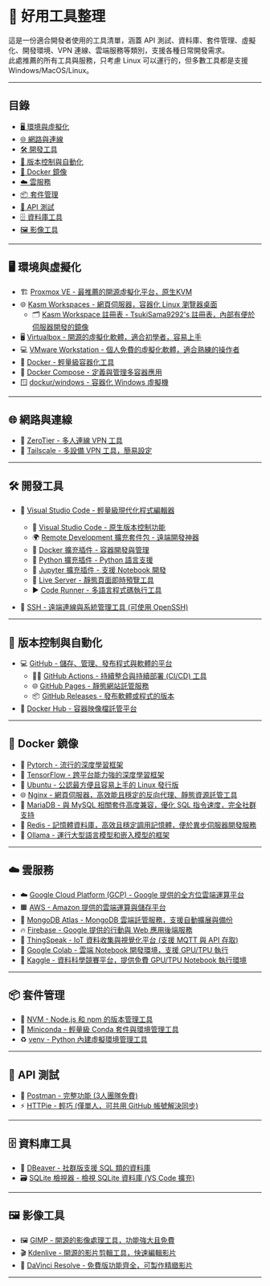 # 🔧 好用工具整理

這是一份適合開發者使用的工具清單，涵蓋 API 測試、資料庫、套件管理、虛擬化、開發環境、VPN 連線、雲端服務等類別，支援各種日常開發需求。  
此處推薦的所有工具與服務，只考慮 Linux 可以運行的，但多數工具都是支援 Windows/MacOS/Linux。

---

## 目錄

- [🖥️ 環境與虛擬化](#️-環境與虛擬化)
- [🌐 網路與連線](#-網路與連線)
- [🛠️ 開發工具](#️-開發工具)
- [🔗 版本控制與自動化](#-版本控制與自動化)
- [🐋 Docker 鏡像](#-docker-鏡像)
- [☁️ 雲服務](#️-雲服務)
- [📦 套件管理](#-套件管理)
- [🔌 API 測試](#-api-測試)
- [🗄️ 資料庫工具](#️-資料庫工具)
- [🖼️ 影像工具](#️-影像工具)

---

## 🖥️ 環境與虛擬化

- 🏗️ [Proxmox VE - 最推薦的開源虛擬化平台，原生KVM](https://www.proxmox.com/en/proxmox-ve)
- 🌐 [Kasm Workspaces - 網頁伺服器，容器化 Linux 瀏覽器桌面](https://kasmweb.com/)
  - 🗂️ [Kasm Workspace 註冊表 - TsukiSama9292's 註冊表，內部有便於伺服器開發的鏡像](https://tsukisama9292.github.io/kasm_registry/)
- 🖥️ [Virtualbox - 開源的虛擬化軟體，適合初學者，容易上手](https://www.virtualbox.org/)  
- 💻 [VMware Workstation - 個人免費的虛擬化軟體，適合熟練的操作者](https://www.vmware.com/products/workstation.html)
- 🐳 [Docker - 輕量級容器化工具](https://www.docker.com/)  
- 🧩 [Docker Compose - 定義與管理多容器應用](https://docs.docker.com/compose/)  
- 🪟 [dockur/windows - 容器化 Windows 虛擬機](https://github.com/dockur/windows)  

---

## 🌐 網路與連線

- 🤝 [ZeroTier - 多人連線 VPN 工具](https://www.zerotier.com/)  
- 🔗 [Tailscale - 多設備 VPN 工具，簡易設定](https://tailscale.com/)

---

## 🛠️ 開發工具

- 🧠 [Visual Studio Code - 輕量級現代化程式編輯器](https://code.visualstudio.com/)
  - 🔗 [Visual Studio Code - 原生版本控制功能](https://code.visualstudio.com/docs/introvideos/versioncontrol)
  - 🌍 [Remote Development 擴充套件包 - 遠端開發神器](https://marketplace.visualstudio.com/items?itemName=ms-vscode-remote.vscode-remote-extensionpack)  
  - 🐳 [Docker 擴充插件 - 容器開發與管理](https://marketplace.visualstudio.com/items?itemName=ms-azuretools.vscode-docker)  
  - 🐍 [Python 擴充插件 - Python 語言支援](https://marketplace.visualstudio.com/items?itemName=ms-python.python)  
  - 📓 [Jupyter 擴充插件 - 支援 Notebook 開發](https://marketplace.visualstudio.com/items?itemName=ms-toolsai.jupyter)  
  - 🔴 [Live Server - 靜態頁面即時預覽工具](https://marketplace.visualstudio.com/items?itemName=ritwickdey.LiveServer)  
  - ▶️ [Code Runner - 多語言程式碼執行工具](https://marketplace.visualstudio.com/items?itemName=formulahendry.code-runner)

- 🔐 [SSH - 遠端連線與系統管理工具 (可使用 OpenSSH)](https://www.openssh.com/)

---

## 🔗 版本控制與自動化

- 💻 [GitHub - 儲存、管理、發布程式與軟體的平台](https://github.com/)
  - 🧑‍💻 [GitHub Actions - 持續整合與持續部署 (CI/CD) 工具](https://github.com/features/actions)  
  - 🌐 [GitHub Pages - 靜態網站託管服務](https://pages.github.com/)
  - 📦 [GitHub Releases - 發布軟體或程式的版本](https://github.com/features/releases)
- 🐋 [Docker Hub - 容器映像檔託管平台](https://hub.docker.com/)

---

## 🐋 Docker 鏡像

- 🧠 [Pytorch - 流行的深度學習框架](https://hub.docker.com/r/pytorch/pytorch)
- 🔢 [TensorFlow - 跨平台能力強的深度學習框架](https://hub.docker.com/r/tensorflow/tensorflow)
- 🐧 [Ubuntu - 公認最方便且容易上手的 Linux 發行版](https://hub.docker.com/_/ubuntu)
- 🌐 [Nginx - 網頁伺服器，高效能且穩定的反向代理、靜態資源託管工具](https://hub.docker.com/_/nginx)
- 🐬 [MariaDB - 與 MySQL 相關套件高度兼容，優化 SQL 指令速度，完全社群支持](https://hub.docker.com/_/mariadb)
- 🧳 [Redis - 記憶體資料庫，高效且穩定調用記憶體，便於異步伺服器開發服務](https://hub.docker.com/_/redis)
- 🤖 [Ollama - 運行大型語言模型和嵌入模型的框架](https://hub.docker.com/r/ollama/ollama)

---

## ☁️ 雲服務

- ☁️ [Google Cloud Platform (GCP) - Google 提供的全方位雲端運算平台](https://cloud.google.com/)  
- 🟧 [AWS - Amazon 提供的雲端運算與儲存平台](https://aws.amazon.com/)  
- 🍃 [MongoDB Atlas - MongoDB 雲端託管服務，支援自動擴展與備份](https://www.mongodb.com/cloud/atlas)  
- 🔥 [Firebase - Google 提供的行動與 Web 應用後端服務](https://firebase.google.com/)  
- 📡 [ThingSpeak - IoT 資料收集與視覺化平台 (支援 MQTT 與 API 存取)](https://thingspeak.com/)  
- 📔 [Google Colab - 雲端 Notebook 開發環境，支援 GPU/TPU 執行](https://colab.research.google.com/)  
- 🧠 [Kaggle - 資料科學競賽平台，提供免費 GPU/TPU Notebook 執行環境](https://www.kaggle.com/)

---

## 📦 套件管理

- 🔄 [NVM - Node.js 和 npm 的版本管理工具](https://github.com/nvm-sh/nvm)  
- 🐍 [Miniconda - 輕量級 Conda 套件與環境管理工具](https://docs.conda.io/en/latest/miniconda.html)  
- ♻️ [venv - Python 內建虛擬環境管理工具](https://docs.python.org/3/library/venv.html)

---

## 🔌 API 測試

- 🧪 [Postman - 完整功能 (3人團隊免費)](https://www.postman.com/)  
- ⚡ [HTTPie - 輕巧 (僅單人，可共用 GitHub 帳號解決同步)](https://httpie.io/)

---

## 🗄️ 資料庫工具

- 🐬 [DBeaver - 社群版支援 SQL 類的資料庫](https://dbeaver.io/)  
- 🗃️ [SQLite 檢視器 - 檢視 SQLite 資料庫 (VS Code 擴充)](https://marketplace.visualstudio.com/items?itemName=qwtel.sqlite-viewer)

---

## 🖼️ 影像工具

- 🖼️ [GIMP - 開源的影像處理工具，功能強大且免費](https://www.gimp.org/)  
- 🎬 [Kdenlive - 開源的影片剪輯工具，快速編輯影片](https://kdenlive.org/)
- 🎥 [DaVinci Resolve - 免費版功能齊全，可製作精緻影片](https://www.blackmagicdesign.com/cn/products/davinciresolve)

---
